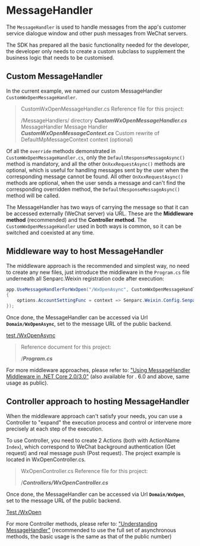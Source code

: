 # MessageHandler

The `MessageHandler` is used to handle messages from the app's customer service dialogue window and other push messages from WeChat servers.

The SDK has prepared all the basic functionality needed for the developer, the developer only needs to create a custom subclass to supplement the business logic that needs to be customised.

## Custom MessageHandler

In the current example, we named our custom MessageHandler `CustomWxOpenMessageHandler`.

> CustomWxOpenMessageHandler.cs Reference file for this project:
>
> /MessageHandlers/ directory
> **_CustomWxOpenMessageHandler.cs_** MessageHandler Message Handler
> **_CustomWxOpenMessageContext.cs_** Custom rewrite of DefaultMpMessageContext context (optional)

Of all the `override` methods demonstrated in `CustomWxOpenMessageHandler.cs`, only the `DefaultResponseMessageAsync()` method is mandatory, and all the other `OnXxxRequestAsync()` methods are optional, which is useful for handling messages sent by the user when the corresponding message cannot be found. All other `OnXxxRequestAsync()` methods are optional, when the user sends a message and can't find the corresponding overridden method, the `DefaultResponseMessageAsync()` method will be called.

The MessageHandler has two ways of carrying the message so that it can be accessed externally (WeChat server) via URL. These are the **Middleware method** (recommended) and the **Controller method**. The `CustomWxOpenMessageHandler` used in both ways is common, so it can be switched and coexisted at any time.

## Middleware way to host MessageHandler

The middleware approach is the recommended and simplest way, no need to create any new files, just introduce the middleware in the `Program.cs` file underneath all Senparc.Weixin registration code after execution:

```cs
app.UseMessageHandlerForWxOpen("/WxOpenAsync", CustomWxOpenMessageHandler.GenerateMessageHandler, options =>
{
    options.AccountSettingFunc = context => Senparc.Weixin.Config.SenparcWeixinSetting;
});
```

Once done, the MessageHandler can be accessed via Url **`Domain/WxOpenAsync`**, set to the message URL of the public backend.

[test /WxOpenAsync](https://sdk.weixin.senparc.com/WxOpenAsync)

> Reference document for this project:
>
> /**_Program.cs_**

For more middleware approaches, please refer to: ["Using MessageHandler Middleware in .NET Core 2.0/3.0"](https://www.cnblogs.com/szw/p/Wechat-MessageHandler-Middleware.html) (also available for . 6.0 and above, same usage as public).

## Controller approach to hosting MessageHandler

When the middleware approach can't satisfy your needs, you can use a Controller to "expand" the execution process and control or intervene more precisely at each step of the execution.

To use Controller, you need to create 2 Actions (both with ActionName `Index`), which correspond to WeChat background authentication (Get request) and real message push (Post request). The project example is located in WxOpenController.cs.

> WxOpenController.cs Reference file for this project:
>
> /**_Controllers/WxOpenController.cs_**

Once done, the MessageHandler can be accessed via Url **`Domain/WxOpen`**, set to the message URL of the public backend.

[Test /WxOpen](https://sdk.weixin.senparc.com/WxOpen)

For more Controller methods, please refer to: ["Understanding MessageHandler"](https://www.cnblogs.com/szw/p/3414862.html) (recommended to use the full set of asynchronous methods, the basic usage is the same as that of the public number)
